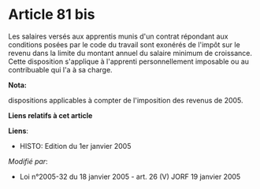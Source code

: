 # Article 81 bis

Les salaires versés aux apprentis munis d'un contrat répondant aux conditions posées par le code du travail sont exonérés de
l'impôt sur le revenu dans la limite du montant annuel du salaire minimum de croissance. Cette disposition s'applique à
l'apprenti personnellement imposable ou au contribuable qui l'a à sa charge.

**Nota:**

dispositions applicables à compter de l'imposition des revenus de 2005.

**Liens relatifs à cet article**

**Liens**:

  - HISTO: Edition du 1er janvier 2005

_Modifié par_:

  - Loi n°2005-32 du 18 janvier 2005 - art. 26 (V) JORF 19 janvier 2005

